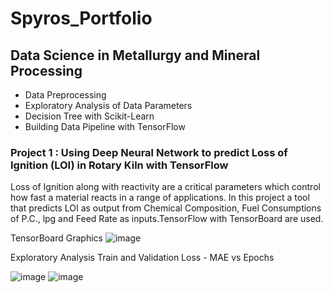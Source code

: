 
# Spyros_Portfolio

## Data Science in Metallurgy and Mineral Processing
* Data Preprocessing
* Exploratory Analysis of Data Parameters
* Decision Tree with Scikit-Learn
* Building Data Pipeline with TensorFlow

### Project 1 : Using Deep Neural Network to predict Loss of Ignition (LOI) in Rotary Kiln with TensorFlow 
  Loss of Ignition along with reactivity are a critical parameters which control how fast a material reacts in a range of applications.
  In this project   a tool that predicts LOI as output  from Chemical Composition, Fuel Consumptions of P.C., lpg and Feed Rate as inputs.TensorFlow with TensorBoard are used.  

TensorBoard Graphics
![image](https://user-images.githubusercontent.com/56194024/111022746-64f94180-83dd-11eb-9141-fd98612bbe62.png)
 
Exploratory Analysis       Train and Validation Loss - MAE vs Epochs

![image](https://user-images.githubusercontent.com/56194024/111063937-048c0200-84ba-11eb-9cfd-b5505afeb900.png)        ![image](https://user-images.githubusercontent.com/56194024/111031274-562b8280-840f-11eb-93d9-ecd12cef0697.png)








